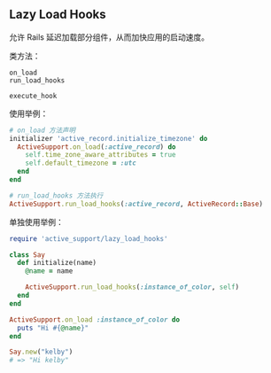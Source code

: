 ## Lazy Load Hooks

允许 Rails 延迟加载部分组件，从而加快应用的启动速度。

类方法：

```
on_load
run_load_hooks

execute_hook
```

使用举例：

```ruby
# on_load 方法声明
initializer 'active_record.initialize_timezone' do
  ActiveSupport.on_load(:active_record) do
    self.time_zone_aware_attributes = true
    self.default_timezone = :utc
  end
end
```

```ruby
# run_load_hooks 方法执行
ActiveSupport.run_load_hooks(:active_record, ActiveRecord::Base)
```

单独使用举例：

```ruby
require 'active_support/lazy_load_hooks'

class Say
  def initialize(name)
    @name = name

    ActiveSupport.run_load_hooks(:instance_of_color, self)
  end
end

ActiveSupport.on_load :instance_of_color do
  puts "Hi #{@name}"
end

Say.new("kelby")
# => "Hi kelby"
```
